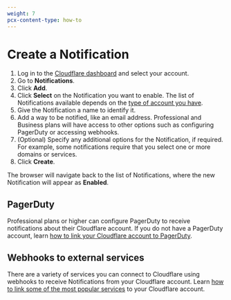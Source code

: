 ```yaml
---
weight: 7
pcx-content-type: how-to
---
```


# Create a Notification

1. Log in to the [Cloudflare dashboard](https://dash.cloudflare.com/login) and select your account.
1. Go to **Notifications**.
1. Click **Add**.
1. Click **Select** on the Notification you want to enable. The list of Notifications available depends on the [type of account you have](/notifications/notification-available).
1. Give the Notification a name to identify it.
1. Add a way to be notified, like an email address. Professional and Business plans will have access to other options such as configuring PagerDuty or accessing webhooks.
1. (Optional) Specify any additional options for the Notification, if required. For example, some notifications require that you select one or more domains or services.
1. Click **Create**.

The browser will navigate back to the list of Notifications, where the new Notification will appear as **Enabled**.

## PagerDuty

Professional plans or higher can configure PagerDuty to receive notifications about their Cloudflare account. If you do not have a PagerDuty account, learn [how to link your Cloudflare account to PagerDuty](/notifications/create-notifications/create-pagerduty).

## Webhooks to external services

There are a variety of services you can connect to Cloudflare using webhooks to receive Notifications from your Cloudflare account. Learn [how to link some of the most popular services](/notifications/create-notifications/configure-webhooks) to your Cloudflare account.
